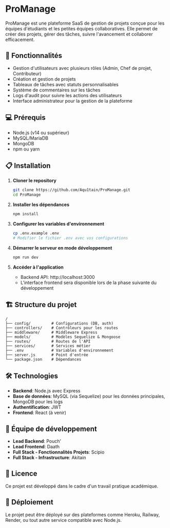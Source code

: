 # ProManage

ProManage est une plateforme SaaS de gestion de projets conçue pour les équipes d'étudiants et les petites équipes collaboratives. Elle permet de créer des projets, gérer des tâches, suivre l'avancement et collaborer efficacement.

## 🚀 Fonctionnalités

- Gestion d'utilisateurs avec plusieurs rôles (Admin, Chef de projet, Contributeur)
- Création et gestion de projets
- Tableaux de tâches avec statuts personnalisables
- Système de commentaires sur les tâches
- Logs d'audit pour suivre les actions des utilisateurs
- Interface administrateur pour la gestion de la plateforme

## 💻 Prérequis

- Node.js (v14 ou supérieur)
- MySQL/MariaDB
- MongoDB
- npm ou yarn

## 📋 Installation

1. **Cloner le repository**
   ```bash
   git clone https://github.com/Aqu1tain/ProManage.git
   cd ProManage
   ```

2. **Installer les dépendances**
   ```bash
   npm install
   ```

3. **Configurer les variables d'environnement**
   ```bash
   cp .env.example .env
   # Modifier le fichier .env avec vos configurations
   ```

4. **Démarrer le serveur en mode développement**
   ```bash
   npm run dev
   ```

5. **Accéder à l'application**
   - Backend API: http://localhost:3000
   - L'interface frontend sera disponible lors de la phase suivante du développement

## 🏗️ Structure du projet

```
/
├── config/         # Configurations (DB, auth)
├── controllers/    # Contrôleurs pour les routes
├── middleware/     # Middleware Express
├── models/         # Modèles Sequelize & Mongoose
├── routes/         # Routes de l'API
├── services/       # Services métier
├── .env            # Variables d'environnement
├── server.js       # Point d'entrée
└── package.json    # Dépendances
```

## 🛠️ Technologies

- **Backend**: Node.js avec Express
- **Base de données**: MySQL (via Sequelize) pour les données principales, MongoDB pour les logs
- **Authentification**: JWT
- **Frontend**: React (à venir)

## 👥 Équipe de développement

- **Lead Backend**: Pouch'
- **Lead Frontend**: Daath
- **Full Stack - Fonctionnalités Projets**: Scipio
- **Full Stack - Infrastructure**: Akitain

## 📝 Licence

Ce projet est développé dans le cadre d'un travail pratique académique.

## 🚀 Déploiement

Le projet peut être déployé sur des plateformes comme Heroku, Railway, Render, ou tout autre service compatible avec Node.js.